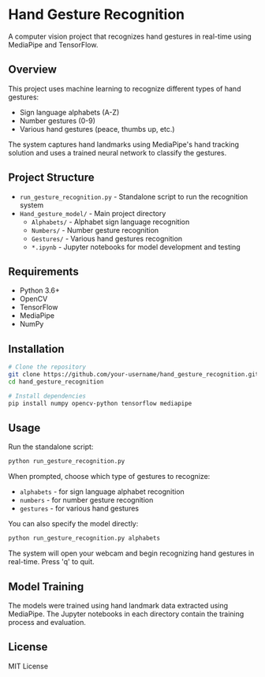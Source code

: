 ﻿# Hand Gesture Recognition

A computer vision project that recognizes hand gestures in real-time using MediaPipe and TensorFlow.

## Overview

This project uses machine learning to recognize different types of hand gestures:
- Sign language alphabets (A-Z)
- Number gestures (0-9)
- Various hand gestures (peace, thumbs up, etc.)

The system captures hand landmarks using MediaPipe's hand tracking solution and uses a trained neural network to classify the gestures.

## Project Structure

- `run_gesture_recognition.py` - Standalone script to run the recognition system
- `Hand_gesture_model/` - Main project directory
  - `Alphabets/` - Alphabet sign language recognition
  - `Numbers/` - Number gesture recognition
  - `Gestures/` - Various hand gestures recognition
  - `*.ipynb` - Jupyter notebooks for model development and testing

## Requirements

- Python 3.6+
- OpenCV
- TensorFlow
- MediaPipe
- NumPy

## Installation

```bash
# Clone the repository
git clone https://github.com/your-username/hand_gesture_recognition.git
cd hand_gesture_recognition

# Install dependencies
pip install numpy opencv-python tensorflow mediapipe
```

## Usage

Run the standalone script:

```bash
python run_gesture_recognition.py
```

When prompted, choose which type of gestures to recognize:
- `alphabets` - for sign language alphabet recognition
- `numbers` - for number gesture recognition
- `gestures` - for various hand gestures

You can also specify the model directly:

```bash
python run_gesture_recognition.py alphabets
```

The system will open your webcam and begin recognizing hand gestures in real-time. Press 'q' to quit.

## Model Training

The models were trained using hand landmark data extracted using MediaPipe. The Jupyter notebooks in each directory contain the training process and evaluation.

## License

MIT License
